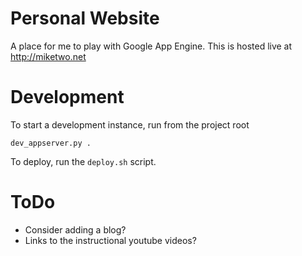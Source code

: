 # Personal Website

A place for me to play with Google App Engine. This is hosted live at http://miketwo.net

# Development

To start a development instance, run from the project root
```
dev_appserver.py .
```

To deploy, run the `deploy.sh` script.

# ToDo

 - Consider adding a blog?
 - Links to the instructional youtube videos?


